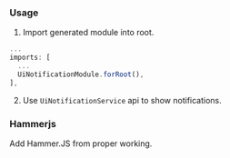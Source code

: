 ### Usage

1. Import generated module into root.

```typescript
...
imports: [
  ...
  UiNotificationModule.forRoot(),
],
```

2. Use `UiNotificationService` api to show notifications.


### Hammerjs

Add Hammer.JS from proper working.
